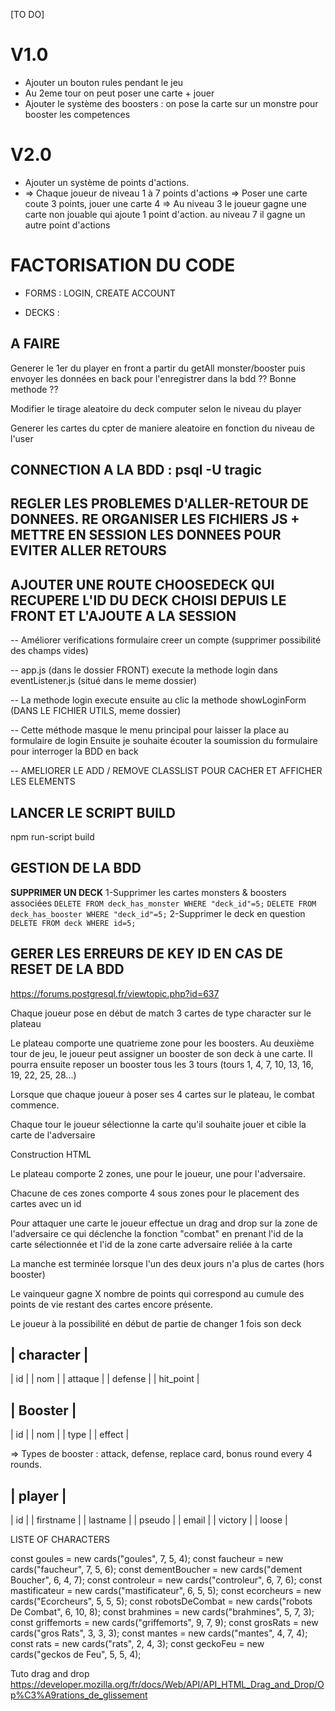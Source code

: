 [TO DO]

# V1.0

 - Ajouter un bouton rules pendant le jeu
 - Au 2eme tour on peut poser une carte + jouer
 - Ajouter le système des boosters : on pose la carte sur un monstre pour booster les competences

# V2.0

 - Ajouter un système de points d'actions.
- => Chaque joueur de niveau 1 à 7 points d'actions
  => Poser une carte coute 3 points, jouer une carte 4
  => Au niveau 3 le joueur gagne une carte non jouable qui ajoute 1 point d'action. au niveau 7 il gagne un autre point d'actions

# FACTORISATION DU CODE

 - FORMS : LOGIN, CREATE ACCOUNT

 - DECKS : 

## A FAIRE

Generer le 1er du player en front a partir du getAll monster/booster puis envoyer les données en back pour l'enregistrer dans la bdd ?? Bonne methode ??

Modifier le tirage aleatoire du deck computer selon le niveau du player

Generer les cartes du cpter de maniere aleatoire en fonction du niveau de l'user

## CONNECTION A LA BDD : psql -U tragic

## REGLER LES PROBLEMES D'ALLER-RETOUR DE DONNEES. RE ORGANISER LES FICHIERS JS + METTRE EN SESSION LES DONNEES POUR EVITER ALLER RETOURS

## AJOUTER UNE ROUTE CHOOSEDECK QUI RECUPERE L'ID DU DECK CHOISI DEPUIS LE FRONT ET L'AJOUTE A LA SESSION

-- Améliorer verifications formulaire creer un compte (supprimer possibilité des champs vides)

-- app.js (dans le dossier FRONT) execute la methode login dans eventListener.js (situé dans le meme dossier)

-- La methode login execute ensuite au clic la methode showLoginForm (DANS LE FICHIER UTILS, meme dossier)

-- Cette méthode masque le menu principal pour laisser la place au formulaire de login
Ensuite je souhaite écouter la soumission du formulaire pour interroger la BDD en back


-- AMELIORER LE ADD / REMOVE CLASSLIST POUR CACHER ET AFFICHER LES ELEMENTS

## LANCER LE SCRIPT BUILD
npm run-script build


## GESTION DE LA BDD

**SUPPRIMER UN DECK**
1-Supprimer les cartes monsters & boosters associées
`DELETE FROM deck_has_monster WHERE "deck_id"=5;`
`DELETE FROM deck_has_booster WHERE "deck_id"=5;`
2-Supprimer le deck en question
`DELETE FROM deck WHERE id=5;`






## GERER LES ERREURS DE KEY ID EN CAS DE RESET DE LA BDD
https://forums.postgresql.fr/viewtopic.php?id=637





Chaque joueur pose en début de match 3 cartes de type character sur le plateau

Le plateau comporte une quatrieme zone pour les boosters.
Au deuxième tour de jeu, le joueur peut assigner un booster de son deck à une carte.
Il pourra ensuite reposer un booster tous les 3 tours (tours 1, 4, 7, 10, 13, 16, 19, 22, 25, 28...)

Lorsque que chaque joueur à poser ses 4 cartes sur le plateau, le combat commence.

Chaque tour le joueur sélectionne la carte qu'il souhaite jouer et cible la carte de l'adversaire




Construction HTML

Le plateau comporte 2 zones, une pour le joueur, une pour l'adversaire.

Chacune de ces zones comporte 4 sous zones pour le placement des cartes avec un id

Pour attaquer une carte le joueur effectue un drag and drop sur la zone de l'adversaire ce qui déclenche
la fonction "combat" en prenant l'id de la carte sélectionnée et l'id de la zone carte adversaire reliée
à la carte

La manche est terminée lorsque l'un des deux jours n'a plus de cartes (hors booster)

Le vainqueur gagne X nombre de points qui correspond au cumule des points de vie restant des cartes
encore présente.

Le joueur à la possibilité en début de partie de changer 1 fois son deck

| character |
-------------
|    id     |
|   nom     |
|  attaque  |
|  defense  |
| hit_point |


|  Booster  |
-------------
|    id     |
|   nom     |
|   type    |
|  effect   |

=> Types de booster : attack, defense, replace card, bonus round every 4 rounds.

|  player   |
-------------
|    id     |
|   firstname     |
|  lastname   |
| pseudo    |
|  email    |
|  victory  |
|   loose   | 


LISTE OF CHARACTERS

const goules = new cards("goules", 7, 5, 4);
const faucheur = new cards("faucheur", 7, 5, 6);
const dementBoucher = new cards("dement Boucher", 6, 4, 7);
const controleur = new cards("controleur", 6, 7, 6);
const mastificateur = new cards("mastificateur", 6, 5, 5);
const ecorcheurs = new cards("Ecorcheurs", 5, 5, 5);
const robotsDeCombat = new cards("robots De Combat", 6, 10, 8);
const brahmines = new cards("brahmines", 5, 7, 3);
const griffemorts = new cards("griffemorts", 9, 7, 9);
const grosRats = new cards("gros Rats", 3, 3, 3);
const mantes = new cards("mantes", 4, 7, 4);
const rats = new cards("rats", 2, 4, 3);
const geckoFeu = new cards("geckos de Feu", 5, 5, 4);




Tuto drag and drop
https://developer.mozilla.org/fr/docs/Web/API/API_HTML_Drag_and_Drop/Op%C3%A9rations_de_glissement
